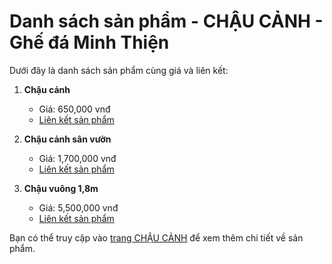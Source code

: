 # Danh sách sản phẩm - CHẬU CẢNH - Ghế đá Minh Thiện

Dưới đây là danh sách sản phẩm cùng giá và liên kết:

1. **Chậu cảnh**
   - Giá: 650,000 vnđ
   - [Liên kết sản phẩm](https://gheda.dak.edu.vn/bmt/chau-canh)

2. **Chậu cảnh sân vườn**
   - Giá: 1,700,000 vnđ
   - [Liên kết sản phẩm](https://gheda.dak.edu.vn/bmt/chau-canh)

3. **Chậu vuông 1,8m**
   - Giá: 5,500,000 vnđ
   - [Liên kết sản phẩm](https://gheda.dak.edu.vn/bmt/chau-canh)

Bạn có thể truy cập vào [trang CHẬU CẢNH](https://gheda.dak.edu.vn/bmt/chau-canh) để xem thêm chi tiết về sản phẩm.
